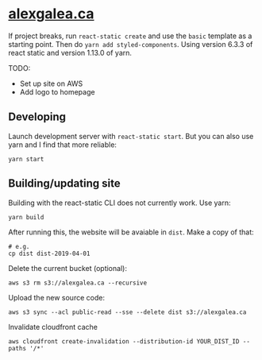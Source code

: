 # [alexgalea.ca](https://alexgalea.ca/)

If project breaks, run `react-static create` and use the `basic` template as a starting point. Then do `yarn add styled-components`. Using version 6.3.3 of react static and version 1.13.0 of yarn.

TODO:
 - Set up site on AWS
 - Add logo to homepage

## Developing

Launch development server with `react-static start`. But you can also use yarn and I find that more reliable:

`yarn start`

## Building/updating site

Building with the react-static CLI does not currently work. Use yarn:
```
yarn build
```
After running this, the website will be avaiable in `dist`. Make a copy of that:
```
# e.g.
cp dist dist-2019-04-01
```
Delete the current bucket (optional):
```
aws s3 rm s3://alexgalea.ca --recursive
```
Upload the new source code:
```
aws s3 sync --acl public-read --sse --delete dist s3://alexgalea.ca
```
Invalidate cloudfront cache
```
aws cloudfront create-invalidation --distribution-id YOUR_DIST_ID --paths '/*'
```

